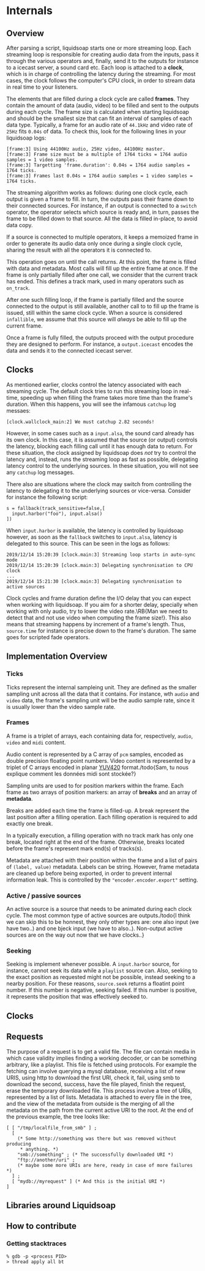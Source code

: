Internals
=========

Overview
--------

After parsing a script, liquidsoap starts one or more streaming loop. Each streaming
loop is responsible for creating audio data from the inputs, pass it through the various
operators and, finally, send it to the outputs for instance to a icecast server, a sound
card etc. Each loop is attached to a **clock**, which is in charge of controlling the latency
during the streaming. For most cases, the clock follows the computer's CPU clock,
in order to stream data in real time to your listeners.

The elements that are filled during a clock cycle are called **frames**. They contain
the amount of data (audio, video) to be filled and sent to the outputs during each cycle. The 
frame size is calculated when starting liquidsoap and should be the smallest
size that can fit an interval of samples of each data type. Typically, a frame
for an audio rate of `44.1kHz` and video rate of `25Hz` fits `0.04s` of data. To
check this, look for the following lines in your liquidsoap logs:

```
[frame:3] Using 44100Hz audio, 25Hz video, 44100Hz master.
[frame:3] Frame size must be a multiple of 1764 ticks = 1764 audio samples = 1 video samples.
[frame:3] Targetting 'frame.duration': 0.04s = 1764 audio samples = 1764 ticks.
[frame:3] Frames last 0.04s = 1764 audio samples = 1 video samples = 1764 ticks.
```

The streaming algorithm works as follows: during one clock cycle, each output is 
given a frame to fill. In turn, the outputs pass their frame down to their connected
sources. For instance, if an output is connected to a `switch` operator, the
operator selects which source is  ready and, in turn, passes the frame to be filled
down to that source. All the data is filled in-place, to avoid data copy.

If a source is connected to multiple operators, it keeps a memoized
frame in order to generate its audio data only once during a single clock cycle,
sharing the result with all the operators it is connected to.

This operation goes on until the call returns. At this point, the frame is filled with
data and metadata. Most calls will fill up the entire frame at once. If the
frame is only partially filled after one call, we consider that the current
track has ended. This defines a track mark, used in many operators such as
`on_track`.

After one such filling loop, if the frame is partially filled and 
the source connected to the output is still available, another call
to to fill up the frame is issued, still within the same clock cycle.
When a source is considered `infallible`, we assume that this source will 
_always_ be able to fill up the current frame.

Once a frame is fully filled, the outputs proceed with the output procedure
they are designed to perform. For instance, a `output.icecast` encodes the data
and sends it to the connected icecast server.

## Clocks

As mentioned earlier, clocks control the latency associated with each streaming
cycle. The default clock tries to run this streaming loop in real-time,
speeding up when filling the frame takes more time than the frame's duration.
When this happens, you will see the infamous `catchup` log messaes:

```
[clock.wallclock_main:2] We must catchup 2.82 seconds!
```

However, in some cases such as a `input.alsa`, the sound card already has its own
clock. In this case, it is assumed that the source (or output) controls the latency,
blocking each filling call until it has enough data to return. For these situation,
the clock assigned by liquidsoap does _not_ try to control the latency and, instead,
runs the streaming loop as fast as possible, delegating latency control to the underlying
sources. In these situation, you will not see any `catchup` log messages.

There also are situations where the clock may switch from controlling the latency to delegating
it to the underlying sources or vice-versa. Consider for instance the following script:
```liquidsoap
s = fallback(track_sensitive=false,[
  input.harbor("foo"), input.alsa()
])
```
When `input.harbor` is available, the latency is controlled by liquidsoap however,
as soon as the `fallback` switches to `input.alsa`, latency is delegated to this source.
This can be seen in the logs as follows:
```
2019/12/14 15:20:39 [clock.main:3] Streaming loop starts in auto-sync mode
2019/12/14 15:20:39 [clock.main:3] Delegating synchronisation to CPU clock
...
2019/12/14 15:21:30 [clock.main:3] Delegating synchronisation to active sources
``` 

Clock cycles and frame duration define the I/O delay that you can expect when working
with liquidsoap. If you aim for a shorter delay, specially when working with only
audio, try to lower the video rate.\RB{Man we need to detect that and not use
video when computing the frame size!}. This also means that streaming happens by
increment of a frame's length. Thus, `source.time` for instance is precise down to
the frame's duration. The same goes for scripted fade operators. 

Implementation Overview
-----------------------

### Ticks

Ticks represent the internal sampleing unit. They are defined as the smaller
sampling unit across all the data that it contains. For instance, wth `audio`
and `video` data, the frame's sampling unit will be the audio sample rate,
since it is usually lower than the video sample rate.

### Frames

A frame is a triplet of arrays, each containing data for, respectively,
`audio`, `video` and `midi` content.

Audio content is represented by a C array of `pcm` samples, encoded as
double precision floating point numbers. Video content is represented by
a triplet of C arrays encoded in planar [YUV420](https://en.wikipedia.org/wiki/YUV#Y%E2%80%B2UV420p_(and_Y%E2%80%B2V12_or_YV12)_to_RGB888_conversion)
format./todo{Sam, tu nous explique comment les données midi sont stockée?}

Sampling units are used to for position markers within the frame. Each
frame as two arrays of position markers: an array of **breaks** and
an array of **metadata**.

Breaks are added each time the frame is filled-up. A break represent the last
position after a filling operation. Each filling operation is required to
add exactly one break.

In a typically execution, a filling operation with no track mark has only one
break, located right at the end of the frame. Otherwise, breaks located before the
frame's represent mark end(s) of tracks(s).

Metadata are attached with their position within the frame and a list of pairs of
`(label, value)` metadata. Labels can be string. However, frame metadata are cleaned
up before being exported, in order to prevent internal information leak. This is 
controlled by the `"encoder.encoder.export"` setting. 

### Active / passive sources

An active source is a source that needs to be animated during each clock cycle.
The most common type of active sources are outputs./todo{I think we can skip this
to be honnest, they only other types are: one also input (we have two..) and 
one bjeck input (we have to also..). Non-output active sources are on the way out now
that we have clocks..}

### Seeking

Seeking is implement whenever possible. A `input.harbor` source, for instance, cannot
seek its data while a `playlist` source can. Also, seeking to the exact position as 
requested might not be possible, instead seeking to a nearby position. For these reasons,
`source.seek` returns a floatint point number. If this number is negative, seeking failed.
If this number is positive, it represents the position that was effectively seeked to.

Clocks
------

Requests
--------

The purpose of a request is to get a valid file. The file can contain media in
which case validity implies finding a working decoder, or can be something
arbitrary, like a playlist. This file is fetched using protocols. For example
the fetching can involve querying a mysql database, receiving a list of new
URIS, using http to download the first URI, check it, fail, using smb to
download the second, success, have the file played, finish the request, erase
the temporary downloaded file. This process involve a tree of URIs, represented
by a list of lists.  Metadata is attached to every file in the tree, and the
view of the metadata from outside is the merging of all the metadata on the path
from the current active URI to the root.  At the end of the previous example,
the tree looks like:

```
[ [ "/tmp/localfile_from_smb" ] ;
  [
    (* Some http://something was there but was removed without producing
     * anything. *)
    "smb://something" ; (* The successfully downloaded URI *)
    "ftp://another/uri" ;
    (* maybe some more URIs are here, ready in case of more failures *)
  ] ;
  [ "mydb://myrequest" ] (* And this is the initial URI *)
]
```


Libraries around Liquidsoap
---------------------------

How to contribute
-----------------

### Getting stacktraces

```
% gdb -p <process PID>
> thread apply all bt
```
